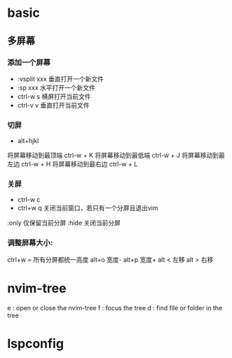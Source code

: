 # basic

## 多屏幕

### 添加一个屏幕
- :vsplit xxx 垂直打开一个新文件
- :sp xxx 水平打开一个新文件
- ctrl-w s 横屏打开当前文件
- ctrl-v v 垂直打开当前文件 

### 切屏
- alt+hjkl

将屏幕移动到最顶端 ctrl-w + K
将屏幕移动到最低端 ctrl-w + J
将屏幕移动到最左边 ctrl-w + H
将屏幕移动到最右边 ctrl-w + L

### 关屏
- ctrl-w c
- ctrl+w q 关闭当前窗口，若只有一个分屏且退出vim

:only 仅保留当前分屏
:hide 关闭当前分屏

### 调整屏幕大小:
ctrl+w = 所有分屏都统一高度
alt+o 宽度-
alt+p 宽度+
alt < 左移
alt > 右移

# nvim-tree

<Leader>e : open or close the nvim-tree
<leader>f : focus the tree
<leader>d : find file or folder in the tree

# lspconfig

